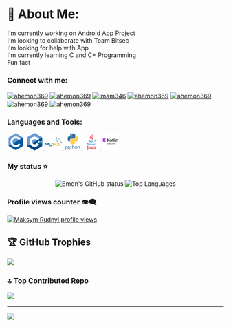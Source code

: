# 💫 About Me:
I'm currently working on  Android App Project<br>I'm looking to collaborate with Team Bitsec<br>I'm looking for help with App<br>I'm currently learning C and C+ Programming<br>Fun fact


<h3 align="left">Connect with me:</h3>
<p align="left">
<a href="https://www.linkedin.com/in/md-amran-hossin-emon-abb314324" target="blank"><img align="center" src="https://raw.githubusercontent.com/rahuldkjain/github-profile-readme-generator/master/src/images/icons/Social/linked-in-alt.svg" alt="ahemon369" height="30" width="40" /></a>
<a href="https://fb.com/ahemon369" target="blank"><img align="center" src="https://raw.githubusercontent.com/rahuldkjain/github-profile-readme-generator/master/src/images/icons/Social/facebook.svg" alt="ahemon369" height="30" width="40" /></a>
<a href="https://www.codechef.com/users/ahemon369" target="blank"><img align="center" src="https://cdn.jsdelivr.net/npm/simple-icons@3.1.0/icons/codechef.svg" alt="imam346" height="30" width="40" /></a>
<a href="https://codeforces.com/profile/ahemon369" target="blank"><img align="center" src="https://raw.githubusercontent.com/rahuldkjain/github-profile-readme-generator/master/src/images/icons/Social/codeforces.svg" alt="ahemon369" height="30" width="40" /></a>
<a href="https://leetcode.com/u/amranem0n" target="blank"><img align="center" src="https://raw.githubusercontent.com/rahuldkjain/github-profile-readme-generator/master/src/images/icons/Social/leet-code.svg" alt="ahemon369" height="30" width="40" /></a>
<a href="https://www.hackerrank.com/mdamranhossinem2" target="blank"><img align="center" src="https://raw.githubusercontent.com/rahuldkjain/github-profile-readme-generator/master/src/images/icons/Social/hackerrank.svg" alt="ahemon369" height="30" width="40" /></a>
<a href="https://codeforces.com/profile/ahemon369" target="blank"><img align="center" src="https://github.com/matheus1950/QuestoesResolvidasBeecrowdC/assets/104245114/bad4808d-6050-4755-af36-7ac144eeb852" alt="ahemon369" height="30" width="40" /></a>

</p>


<h3 align="left">Languages and Tools:</h3>
<p align="left"> <a href="https://www.cprogramming.com/" target="_blank" rel="noreferrer"> <img src="https://raw.githubusercontent.com/devicons/devicon/master/icons/c/c-original.svg" alt="c" width="40" height="40"/> </a> <a href="https://www.w3schools.com/cpp/" target="_blank" rel="noreferrer"> <img src="https://raw.githubusercontent.com/devicons/devicon/master/icons/cplusplus/cplusplus-original.svg" alt="cplusplus" width="40" height="40"/> </a> <a href="https://www.mysql.com/" target="_blank" rel="noreferrer"> <img src="https://raw.githubusercontent.com/devicons/devicon/master/icons/mysql/mysql-original-wordmark.svg" alt="mysql" width="40" height="40"/> <img src="https://raw.githubusercontent.com/devicons/devicon/master/icons/python/python-original-wordmark.svg" alt="python" width="40" height="40"/> <img src="https://raw.githubusercontent.com/devicons/devicon/master/icons/java/java-original-wordmark.svg" alt="java" width="40" height="40"/> <img src="https://raw.githubusercontent.com/devicons/devicon/master/icons/kotlin/kotlin-original-wordmark.svg" alt="kotlin" width="40" height="40"/> </a> </p>


### My status ⭐

<div align="center">
<img alt="Emon's GitHub status" src="https://github-readme-stats.vercel.app/api?username=ahemon369&show_icons=true&theme=radical"/>
  <img alt="Top Languages" src="https://github-readme-stats.vercel.app/api/top-langs/?username=ahemon369&layout=compact&&langs_count=8"/>
</div>

### Profile views counter 👁️‍🗨️
[![Maksym Rudnyi profile views](https://u8views.com/api/v1/github/profiles/7869344/views/day-week-month-total-count.svg)](https://u8views.com/github/ahemon369)



## 🏆 GitHub Trophies
![](https://github-profile-trophy.vercel.app/?username=ahemon369&theme=radical&no-frame=false&no-bg=false&margin-w=4)

### 🔝 Top Contributed Repo
![](https://github-contributor-stats.vercel.app/api?username=ahemon369&limit=5&theme=dark&combine_all_yearly_contributions=true)

---
[![](https://visitcount.itsvg.in/api?id=mdamranhossinemon&icon=0&color=0)](https://visitcount.itsvg.in)

 

  
<!-- Proudly created with GPRM ( https://gprm.itsvg.in ) -->
